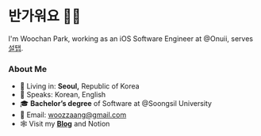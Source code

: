 # 반가워요 ✋🏻
I'm Woochan Park, working as an iOS Software Engineer at @Onuii, serves [설탭](https://www.seoltab.com/index/).

### About Me
- 🏡 Living in: **Seoul,** Republic of Korea
- 💬 Speaks: Korean, English
- 🎓 **Bachelor’s degree** of Software at @Soongsil University
- 📩 Email: [woozzaang@gmail.com](woozzaang@gmail.com)
- 🕸 Visit my [**Blog**](https://woozzang.tistory.com) and Notion
